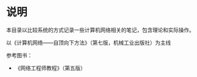 # 说明

本目录以比较系统的方式记录一些计算机网络相关的笔记，包含理论和实际操作。

以《计算机网络——自顶向下方法》（第七版，机械工业出版社）为主线

参考图书：

* 《网络工程师教程》（第五版）